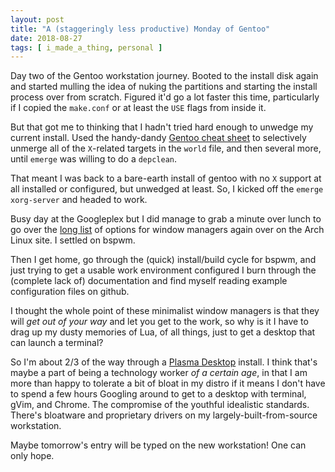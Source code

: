 ```yaml
---
layout: post
title: "A (staggeringly less productive) Monday of Gentoo"
date: 2018-08-27
tags: [ i_made_a_thing, personal ]
---
```


Day two of the Gentoo workstation journey. Booted to the install disk again and
started mulling the idea of nuking the partitions and starting the install
process over from scratch. Figured it'd go a lot faster this time, particularly
if I copied the ```make.conf``` or at least the ```USE``` flags from inside it.

But that got me to thinking that I hadn't tried hard enough to unwedge my
current install. Used the handy-dandy
[Gentoo cheat sheet](https://wiki.gentoo.org/wiki/Gentoo_Cheat_Sheet) to
selectively unmerge all of the ```X```-related targets in the ```world``` file,
and then several more, until ```emerge``` was willing to do a ```depclean```.

That meant I was back to a bare-earth install of gentoo with no ```X``` support
at all installed or configured, but unwedged at least. So, I kicked off the
```emerge xorg-server``` and headed to work.

Busy day at the Googleplex but I did manage to grab a minute over lunch to go
over the [long list](https://wiki.archlinux.org/index.php/window_manager) of
options for window managers again over on the Arch Linux site. I settled on
bspwm.

Then I get home, go through the (quick) install/build cycle for bspwm, and just
trying to get a usable work environment configured I burn through the
(complete lack of) documentation and find myself reading example configuration
files on github.

I thought the whole point of these minimalist window managers is that they will
*get out of your way* and let you get to the work, so why is it I have to
drag up my dusty memories of Lua, of all things, just to get a desktop that
can launch a terminal?

So I'm about 2/3 of the way through a
[Plasma Desktop](https://www.kde.org/plasma-desktop) install. I think that's
maybe a part of being a technology worker *of a certain age*, in that I am
more than happy to tolerate a bit of bloat in my distro if it means I don't
have to spend a few hours Googling around to get to a desktop with terminal,
gVim, and Chrome. The compromise of the youthful idealistic standards. There's
bloatware and proprietary drivers on my largely-built-from-source workstation.

Maybe tomorrow's entry will be typed on the new workstation! One can only hope.

